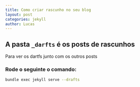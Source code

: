 ```yaml
---
title: Como criar rascunho no seu blog
layout: post
categories: jekyll
author: Lucas
---
```


## A pasta `_darfts` é os posts de rascunhos

Para ver os dartfs junto com os outros posts

### Rode o seguinte o comando:
```bash
bundle exec jekyll serve --drafts
```